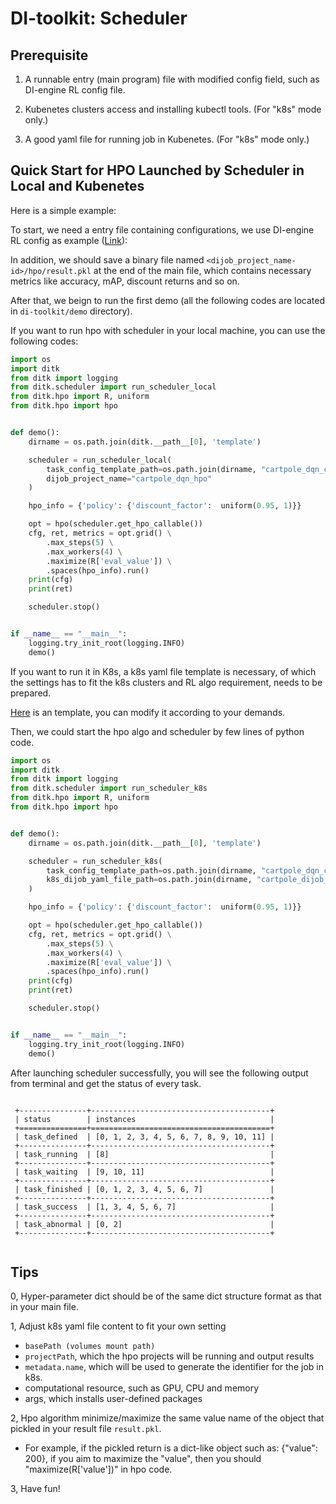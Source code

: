 # DI-toolkit: Scheduler

## Prerequisite

1. A runnable entry (main program) file with modified config field, such as DI-engine RL config file.

2. Kubenetes clusters access and installing kubectl tools. (For "k8s" mode only.)

3. A good yaml file for running job in Kubenetes. (For "k8s" mode only.)


## Quick Start for HPO Launched by Scheduler in Local and Kubenetes

Here is a simple example:

To start, we need a entry file containing configurations, we use DI-engine RL config as example ([Link](https://gitlab.bj.sensetime.com/open-XLab/cell/di-toolkit/-/blob/main/ditk/template/cartpole_dqn_config.py)):

In addition, we should save a binary file named ``<dijob_project_name-id>/hpo/result.pkl`` at the end of the main file, which contains necessary metrics like accuracy, mAP, discount returns and so on.


After that, we beign to run the first demo  (all the following codes are located in ``di-toolkit/demo`` directory). 

If you want to run hpo with scheduler in your local machine, you can use the following codes:
```python
import os
import ditk
from ditk import logging
from ditk.scheduler import run_scheduler_local
from ditk.hpo import R, uniform
from ditk.hpo import hpo


def demo():
    dirname = os.path.join(ditk.__path__[0], 'template')

    scheduler = run_scheduler_local(
        task_config_template_path=os.path.join(dirname, "cartpole_dqn_config.py"),
        dijob_project_name="cartpole_dqn_hpo"
    )

    hpo_info = {'policy': {'discount_factor':  uniform(0.95, 1)}}

    opt = hpo(scheduler.get_hpo_callable())
    cfg, ret, metrics = opt.grid() \
        .max_steps(5) \
        .max_workers(4) \
        .maximize(R['eval_value']) \
        .spaces(hpo_info).run()
    print(cfg)
    print(ret)

    scheduler.stop()


if __name__ == "__main__":
    logging.try_init_root(logging.INFO)
    demo()
```

If you want to run it in K8s, a k8s yaml file template is necessary, of which the settings has to fit the k8s clusters and RL algo requirement, needs to be prepared. 

[Here](https://gitlab.bj.sensetime.com/open-XLab/cell/di-toolkit/-/blob/main/ditk/template/cartpole_dijob_with_empty_configmap.yml) is an template, you can modify it according to your demands.

Then, we could start the hpo algo and scheduler by few lines of python code.

```python
import os
import ditk
from ditk import logging
from ditk.scheduler import run_scheduler_k8s
from ditk.hpo import R, uniform
from ditk.hpo import hpo


def demo():
    dirname = os.path.join(ditk.__path__[0], 'template')

    scheduler = run_scheduler_k8s(
        task_config_template_path=os.path.join(dirname, "cartpole_dqn_config.py"),
        k8s_dijob_yaml_file_path=os.path.join(dirname, "cartpole_dijob_with_empty_configmap.yml"),
    )

    hpo_info = {'policy': {'discount_factor':  uniform(0.95, 1)}}

    opt = hpo(scheduler.get_hpo_callable())
    cfg, ret, metrics = opt.grid() \
        .max_steps(5) \
        .max_workers(4) \
        .maximize(R['eval_value']) \
        .spaces(hpo_info).run()
    print(cfg)
    print(ret)

    scheduler.stop()


if __name__ == "__main__":
    logging.try_init_root(logging.INFO)
    demo()
```


After launching scheduler successfully, you will see the following output from terminal and get the status of every task.

```text

 +---------------+----------------------------------------+ 
 | status        | instances                              |
 +===============+========================================+
 | task_defined  | [0, 1, 2, 3, 4, 5, 6, 7, 8, 9, 10, 11] |
 +---------------+----------------------------------------+
 | task_running  | [8]                                    |
 +---------------+----------------------------------------+
 | task_waiting  | [9, 10, 11]                            |
 +---------------+----------------------------------------+
 | task_finished | [0, 1, 2, 3, 4, 5, 6, 7]               |
 +---------------+----------------------------------------+
 | task_success  | [1, 3, 4, 5, 6, 7]                     |
 +---------------+----------------------------------------+
 | task_abnormal | [0, 2]                                 |
 +---------------+----------------------------------------+


```

## Tips

0, Hyper-parameter dict should be of the same dict structure format as that in your main file.

1, Adjust k8s yaml file content to fit your own setting
- ``basePath (volumes mount path)``
- ``projectPath``, which the hpo projects will be running and output results
- ``metadata.name``, which will be used to generate the identifier for the job in k8s.
- computational resource, such as GPU, CPU and memory
- args, which installs user-defined packages

2, Hpo algorithm minimize/maximize the same value name of the object that pickled in your result file ``result.pkl``. 

- For example, if the pickled return is a dict-like object such as: {"value": 200}, if you aim to maximize the "value", then you should "maximize(R['value'])" in hpo code.

3, Have fun!
